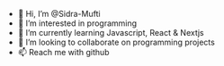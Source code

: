 - 👋 Hi, I’m @Sidra-Mufti
- 👀 I’m interested in programming
- 🌱 I’m currently learning Javascript, React & Nextjs
- 💞️ I’m looking to collaborate on programming projects
- 📫 Reach me with github

<!---
Sidra-Mufti/Sidra-Mufti is a ✨ special ✨ repository because its `README.md` (this file) appears on your GitHub profile.
You can click the Preview link to take a look at your changes.
--->
